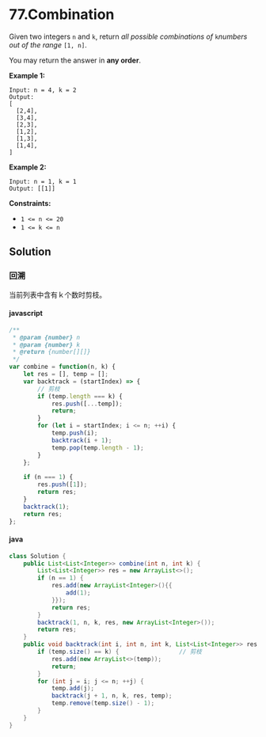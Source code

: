 # 77.Combination

Given two integers `n` and `k`, return *all possible combinations of* `k`*numbers out of the range* `[1, n]`.

You may return the answer in **any order**.

**Example 1:**

```text
Input: n = 4, k = 2
Output:
[
  [2,4],
  [3,4],
  [2,3],
  [1,2],
  [1,3],
  [1,4],
]
```
**Example 2:**
```text
Input: n = 1, k = 1
Output: [[1]]
```


**Constraints:**

* `1 <= n <= 20`
* `1 <= k <= n`

## Solution

### 回溯

 当前列表中含有ｋ个数时剪枝。

#### javascript

```js
/**
 * @param {number} n
 * @param {number} k
 * @return {number[][]}
 */
var combine = function(n, k) {
    let res = [], temp = [];
	var backtrack = (startIndex) => {
        // 剪枝
        if (temp.length === k) {
            res.push([...temp]);
            return;
        }
        for (let i = startIndex; i <= n; ++i) {
            temp.push(i);
            backtrack(i + 1);
            temp.pop(temp.length - 1);
        }
	};
    
    if (n === 1) {
        res.push([1]);
        return res;
    }
    backtrack(1);
    return res;
};
```

#### java

```java
class Solution {
    public List<List<Integer>> combine(int n, int k) { 
		List<List<Integer>> res = new ArrayList<>();
        if (n == 1) {
            res.add(new ArrayList<Integer>(){{
                add(1);
            }});
            return res;
        }
        backtrack(1, n, k, res, new ArrayList<Integer>());
        return res;
    }
    public void backtrack(int i, int n, int k, List<List<Integer>> res, ArrayList<Integer> temp) {
        if (temp.size() == k) {					// 剪枝
            res.add(new ArrayList<>(temp));
        	return;
        }
        for (int j = i; j <= n; ++j) {
            temp.add(j);
            backtrack(j + 1, n, k, res, temp);
            temp.remove(temp.size() - 1);
        }
    }
}
```

